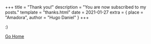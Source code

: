 +++
title = "Thank you!"
description = "You are now subscribed to my posts."
template = "thanks.html"
date = 2021-01-27
extra = { place = "Amadora", author = "Hugo Daniel" }
+++

:)

[Go Home](/)
